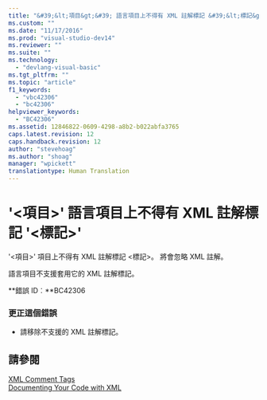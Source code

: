 ```yaml
---
title: "&#39;&lt;項目&gt;&#39; 語言項目上不得有 XML 註解標記 &#39;&lt;標記&gt;&#39; | Microsoft Docs"
ms.custom: ""
ms.date: "11/17/2016"
ms.prod: "visual-studio-dev14"
ms.reviewer: ""
ms.suite: ""
ms.technology: 
  - "devlang-visual-basic"
ms.tgt_pltfrm: ""
ms.topic: "article"
f1_keywords: 
  - "vbc42306"
  - "bc42306"
helpviewer_keywords: 
  - "BC42306"
ms.assetid: 12846822-0609-4298-a8b2-b022abfa3765
caps.latest.revision: 12
caps.handback.revision: 12
author: "stevehoag"
ms.author: "shoag"
manager: "wpickett"
translationtype: Human Translation
---
```

# &#39;&lt;項目&gt;&#39; 語言項目上不得有 XML 註解標記 &#39;&lt;標記&gt;&#39;
'\<項目\>' 項目上不得有 XML 註解標記 \<標記\>。 將會忽略 XML 註解。  
  
 語言項目不支援套用它的 XML 註解標記。  
  
 **錯誤 ID︰**BC42306  
  
### 更正這個錯誤  
  
-   請移除不支援的 XML 註解標記。  
  
## 請參閱  
 [XML Comment Tags](../../visual-basic/language-reference/xmldoc/recommended-xml-tags-for-documentation-comments.md)   
 [Documenting Your Code with XML](../../visual-basic/programming-guide/program-structure/documenting-your-code-with-xml.md)